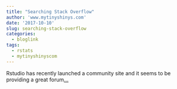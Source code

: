 ```yaml
---
title: "Searching Stack Overflow"
author: 'www.mytinyshinys.com'
date: '2017-10-10'
slug: searching-stack-overflow
categories:
  - bloglink
tags:
  - rstats
  - mytinyshinyscom
---
```


Rstudio has recently launched a community site and it seems to be providing a great forum[... <i class="fas fa-external-link-alt"></i>](https://www.mytinyshinys.com/2017/10/10/searching-stack-overflow/)

